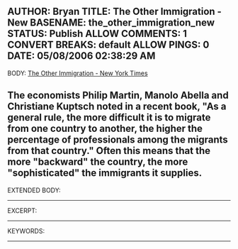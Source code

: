 AUTHOR: Bryan
TITLE: The Other Immigration - New
BASENAME: the_other_immigration_new
STATUS: Publish
ALLOW COMMENTS: 1
CONVERT BREAKS: __default__
ALLOW PINGS: 0
DATE: 05/08/2006 02:38:29 AM
-----
BODY:
<a title="The Other Immigration - New York Times" href="http://www.nytimes.com/2006/05/07/magazine/07wwln_lede.html?ex=1304654400&en=4223cb3dc97ad4be&ei=5088&partner=rssnyt&emc=rss">The Other Immigration - New York Times</a>

The economists Philip Martin, Manolo Abella and Christiane Kuptsch noted in a recent book, "As a general rule, the more difficult it is to migrate from one country to another, the higher the percentage of professionals among the migrants from that country." Often this means that the more "backward" the country, the more "sophisticated" the immigrants it supplies.
-----
EXTENDED BODY:

-----
EXCERPT:

-----
KEYWORDS:

-----


